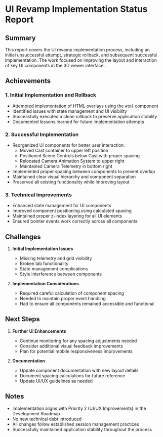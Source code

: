 # UI Revamp Implementation Status Report

## Summary
This report covers the UI revamp implementation process, including an initial unsuccessful attempt, strategic rollback, and subsequent successful implementation. The work focused on improving the layout and interaction of key UI components in the 3D viewer interface.

## Achievements

### 1. Initial Implementation and Rollback
- Attempted implementation of HTML overlays using the `Html` component
- Identified issues with state management and UI visibility
- Successfully executed a clean rollback to preserve application stability
- Documented lessons learned for future implementation attempts

### 2. Successful Implementation
- Reorganized UI components for better user interaction:
  - Moved Cast container to upper left position
  - Positioned Scene Controls below Cast with proper spacing
  - Relocated Camera Animation System to upper right
  - Maintained Camera Telemetry in bottom right
- Implemented proper spacing between components to prevent overlap
- Maintained clear visual hierarchy and component separation
- Preserved all existing functionality while improving layout

### 3. Technical Improvements
- Enhanced state management for UI components
- Improved component positioning using calculated spacing
- Maintained proper z-index layering for all UI elements
- Ensured pointer events work correctly across all components

## Challenges
1. **Initial Implementation Issues**
   - Missing telemetry and grid visibility
   - Broken tab functionality
   - State management complications
   - Style interference between components

2. **Implementation Considerations**
   - Required careful calculation of component spacing
   - Needed to maintain proper event handling
   - Had to ensure all components remained accessible and functional

## Next Steps
1. **Further UI Enhancements**
   - Continue monitoring for any spacing adjustments needed
   - Consider additional visual feedback improvements
   - Plan for potential mobile responsiveness improvements

2. **Documentation**
   - Update component documentation with new layout details
   - Document spacing calculations for future reference
   - Update UI/UX guidelines as needed

## Notes
- Implementation aligns with Priority 2 (UI/UX Improvements) in the Development Roadmap
- No new technical debt introduced
- All changes follow established session management practices
- Successfully maintained application stability throughout the process 